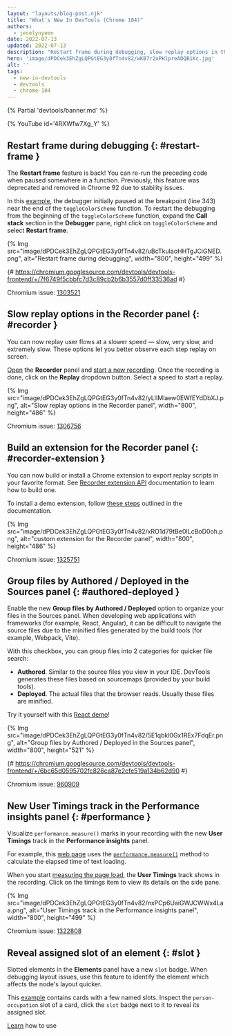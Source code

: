 ```yaml
---
layout: "layouts/blog-post.njk"
title: "What's New In DevTools (Chrome 104)"
authors:
  - jecelynyeen
date: 2022-07-13
updated: 2022-07-13
description: "Restart frame during debugging, slow replay options in the Recorder panel, and more."
hero: 'image/dPDCek3EhZgLQPGtEG3y0fTn4v82/wKB7r2xPHlpreADQBiKc.jpg'
alt: ''
tags:
  - new-in-devtools
  - devtools
  - chrome-104
---
```


{% Partial 'devtools/banner.md' %}

{% YouTube id='4RXWfw7Xg_Y' %}

## Restart frame during debugging {: #restart-frame }

The **Restart frame** feature is back! You can re-run the preceding code when paused somewhere in a function. Previously, this feature was deprecated and removed in Chrome 92 due to stability issues. 

In this [example](https://jec.fyi/), the debugger initially paused at the breakpoint (line 343) near the end of the `toggleColorScheme` function. To restart the debugging from the beginning of the `toggleColorScheme` function, expand the **Call stack** section in the **Debugger** pane, right click on `toggleColorScheme` and select **Restart frame**. 

{% Img src="image/dPDCek3EhZgLQPGtEG3y0fTn4v82/uBcTkuIaoHHTgJCiGNED.png", alt="Restart frame during debugging", width="800", height="499" %}

{# https://chromium.googlesource.com/devtools/devtools-frontend/+/7f6749f5cbbfc7d3c89cb2b6b3557d0ff33536ad #}

Chromium issue: [1303521](https://crbug.com/1303521)


## Slow replay options in the Recorder panel {: #recorder }

You can now replay user flows at a slower speed — slow, very slow, and extremely slow. These options let you better observe each step replay on screen.

[Open](/docs/devtools/recorder/#open) the **Recorder** panel and [start a new recording](/docs/devtools/recorder/#record). Once the recording is done, click on the **Replay** dropdown button. Select a speed to start a replay.

{% Img src="image/dPDCek3EhZgLQPGtEG3y0fTn4v82/yLIIMlaew0EWfEYdDbXJ.png", alt="Slow replay options in the Recorder panel", width="800", height="486" %}

Chromium issue: [1306756](https://crbug.com/1306756)


## Build an extension for the Recorder panel {: #recorder-extension }

You can now build or install a Chrome extension to export replay scripts in your favorite format. See [Recorder extension API](/docs/extensions/reference/devtools_recorder/) documentation to learn how to build one.

To install a demo extension, follow [these steps](https://github.com/puppeteer/replay#create-a-chrome-extension-for-recorder-available-from-chrome-104-onwards) outlined in the documentation. 

{% Img src="image/dPDCek3EhZgLQPGtEG3y0fTn4v82/xRO1d79tBe0ILcBoD0oh.png", alt="custom extension for the Recorder panel", width="800", height="486" %}

Chromium issue: [1325751](https://crbug.com/1325751)


## Group files by Authored / Deployed in the Sources panel {: #authored-deployed }

Enable the new **Group files by Authored / Deployed** option to organize your files in the Sources panel. When developing web applications with frameworks (for example, React, Angular), it can be difficult to navigate the source files due to the minified files generated by the build tools (for example, Webpack, Vite). 
 
With this checkbox, you can group files into 2 categories for quicker file search:
 
- **Authored**. Similar to the source files you view in your IDE. DevTools generates these files based on sourcemaps (provided by your build tools).
- **Deployed**. The actual files that the browser reads. Usually these files are minified.
 
Try it yourself with this [React demo](https://reactjs.org/)!

{% Img src="image/dPDCek3EhZgLQPGtEG3y0fTn4v82/5E1qbkl0Gx1REx7FdqEr.png", alt="Group files by Authored / Deployed in the Sources panel", width="800", height="521" %}

{# https://chromium.googlesource.com/devtools/devtools-frontend/+/6bc65d0595702fc826ca87e2cfe519a134b62d90 #}
 
Chromium issue: [960909](https://crbug.com/960909)


## New User Timings track in the Performance insights panel {: #performance }

Visualize `performance.measure()` marks in your recording with the new **User Timings** track in the **Performance insights** panel.

For example, this [web page](https://jec.fyi/demo/perf-measure) uses the [`performance.measure()`](https://web.dev/usertiming/#calculating-measurements-with-measure()) method to calculate the elapsed time of text loading.

When you start [measuring the page load](/docs/devtools/performance-insights/#record), the **User Timings** track shows in the recording. Click on the timings item to view its details on the side pane.

{% Img src="image/dPDCek3EhZgLQPGtEG3y0fTn4v82/nxPCp6UaiGWJCWWx4Laa.png", alt="User Timings track in the Performance insights panel", width="800", height="499" %}

Chromium issue: [1322808](https://crbug.com/1322808)

 
## Reveal assigned slot of an element {: #slot }

Slotted elements in the **Elements** panel have a new `slot` badge. When debugging layout issues, use this feature to identify the element which affects the node's layout quicker. 

This [example](https://mdn.github.io/web-components-examples/slotted-pseudo-element/) contains cards with a few named slots. Inspect the `person-occupation` slot of a card, click the `slot` badge next to it to reveal its assigned slot.

[Learn](https://developer.mozilla.org/docs/Web/Web_Components/Using_templates_and_slots) how to use [<template>](https://developer.mozilla.org/docs/Web/HTML/Element/template) and [<slot>](https://developer.mozilla.org/docs/Web/HTML/Element/slot) elements to create a flexible template that can then be used to populate the shadow DOM of a web component.

{% Img src="image/dPDCek3EhZgLQPGtEG3y0fTn4v82/7uQGHp9WoMCG1RIAkgIF.png", alt="Reveal assigned slot of an element", width="800", height="486" %}

{# https://chromium.googlesource.com/devtools/devtools-frontend/+/164e238dabefc08018318a981131eedf2e81736b #}

Chromium issue: [1018906](https://crbug.com/1018906)


## Simulate hardware concurrency for Performance recordings {: #simulate }
 
The new **Hardware concurrency** setting in the **Performance** panel allows developers to configure the value reported by `navigator.hardwareConcurrency`.
 
Some applications use `navigator.hardwareConcurrency` to control the degree of parallelism of their application, for example, to control Emscripten pthread pool size. With this feature, developers can test their application performance with different core counts.
 
{% Img src="image/dPDCek3EhZgLQPGtEG3y0fTn4v82/PyykGRv29FZbBKJAwWOW.png", alt="Simulate hardware concurrency for Performance recordings", width="800", height="536" %}

{# https://chromium.googlesource.com/devtools/devtools-frontend/+/b26de259d74a45e700d989ad9178c5e3a8b73145 #}
 
Chromium issue: [1297439](https://crbug.com/1297439)


## Preview non-color value when autocompleting CSS variables {: #css-var }

When autocompleting CSS variables, DevTools now populates the non-color variable with a meaningful value so that you can preview what kind of change the value will have on the node.

{% Img src="image/dPDCek3EhZgLQPGtEG3y0fTn4v82/V4slwNtX9HwLPdAyr8JF.png", alt="Preview non-color value when autocompleting CSS variables", width="800", height="431" %}

{# https://chromium.googlesource.com/devtools/devtools-frontend/+/977cc58cb5654a2b68142ef8ac1b3f9ac2822694 #}

Chromium issue: [1285091](https://crbug.com/1285091)

        
## Identify blocking frames in the Back/forward cache pane {: #bfcache }

The [Back/forward cache](/docs/devtools/application/back-forward-cache/) pane in the **Application** panel has new **frames** section to help you identify blocking frames that may be preventing the page from being eligible for bfcache.

{% Img src="image/dPDCek3EhZgLQPGtEG3y0fTn4v82/UaRYEoYYoXhjSIn9seYK.png", alt="Identify blocking frames in the Back/forward cache pane", width="800", height="486" %}
 
{# https://chromium.googlesource.com/devtools/devtools-frontend/+/897799b24fff0639d483111dd2d957288ba2bd06 #}
 
Chromium issue: [1288158](https://crbug.com/1288158) 
 
 
## Improved autocomplete suggestions for JavaScript objects {: #autocomplete }

The autocompletion for JavaScript object properties now display based on this order:

1. Own enumerable properties
2. Own non-enumerable properties
3. Inherited enumerable properties
4. Inherited non-enumerable properties

Previously, developers found it harder to find relevant properties because the suggestion only favored own properties over inherited properties, and all inherited properties were given equal priority.

{% Img src="image/dPDCek3EhZgLQPGtEG3y0fTn4v82/IvFTcOWrBOTTMRHqn8u4.png", alt="Improved autocomplete suggestions for JavaScript objects", width="800", height="563" %}

{# https://chromium.googlesource.com/devtools/devtools-frontend/+/cee5205ae93c95b1dce49e220b9ebfa8c998d5a6 #}
 
Chromium issue: [1299241](https://crbug.com/1299241)

 
## Sourcemaps improvements {: #sourcemaps }
 
Here are a few fixes on sourcemaps to improve the overall debugging experience:
 
- Breakpoints now work in inline `<script>` with sourceURL annotations.
- The debugger now resolves block scoped variables in the **Scope** view with source maps.
  {% Img src="image/dPDCek3EhZgLQPGtEG3y0fTn4v82/gv9cGnDMF7OVlXPWntII.png", alt="Resolves block scoped variables", width="800", height="532" %}
- The debugger now resolves variables in arrow functions in the **Scope** view with source maps.
  {% Img src="image/dPDCek3EhZgLQPGtEG3y0fTn4v82/CZk0xjwMQAqknkW5G4Xf.png", alt="Resolves variables in arrow functions", width="800", height="479" %}

Chromium issues: [1329113](https://crbug.com/1329113), [1322115](https://crbug.com/1322115)
 
 
## Miscellaneous highlights {: #misc }
 
These are some noteworthy fixes in this release:
 
- Fixed the **Auto-completion** setting for the **Sources** panel. Previously, the auto-complete always on even the setting is disabled. ([1323286](https://crbug.com/1323286))
- Updated the **Manifest** tab in the **Application** panel to parse the latest color scheme format. ([1318305](https://crbug.com/1318305))
- Improved the suggestions for the `<script async>` rendering blocking issues in the **Performance insights** panel. Previously,  DevTools suggested to `add async attribute to the script tag` even though the script is already marked as async. ([1334096](https://crbug.com/1334096))
- The **Performance insights** panel now detects iframes as potential causes for layout shifts. You can view the iframe details in the **Details** pane. ([1328873](https://crbug.com/1328873))
- When [open file](/docs/devtools/resources/#open) in the **Command menu**, the authored files (files generated by sourcemaps) are now ranked higher so they appear above similarly named deployed scripts. ([1312929](https://crbug.com/1312929)) 
 
{% Partial 'devtools/reach-out.md' %}
{% Partial 'devtools/whats-new.md' %}
